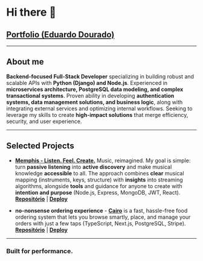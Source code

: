 # Hi there 👋

## [Portfolio (Eduardo Dourado)](https://efdourado.vercel.app/)

---

## About me
**Backend-focused Full-Stack Developer** specializing in building robust and scalable APIs with **Python (Django) and Node.js**. Experienced in **microservices architecture, PostgreSQL data modeling, and complex transactional systems**. Proven ability in developing **authentication systems, data management solutions, and business logic**, along with integrating external services and optimizing internal workflows. Seeking to leverage my skills to create **high-impact solutions** that merge efficiency, security, and user experience.

---

## Selected Projects

- [**Memphis - Listen. Feel. Create.**](https://fs-memphis.onrender.com) Music, reimagined. My goal is simple: turn **passive listening** into **active discovery** and make musical knowledge **accessible** to all. The approach combines **clear** musical mapping (instruments, keys, structure) with **insights** into streaming algorithms, alongside **tools** and guidance for anyone to create with **intention and purpose** (Node.js, Express, MongoDB, JWT, React).  [**Repositório**](https://github.com/efdourado/fs-memphis) | [**Deploy**](https://fs-memphis.onrender.com)

- **no-nonsense ordering experience** - [**Cairo**](https://fs-cairo.vercel.app/) is a fast, hassle-free food ordering system that lets you browse smartly, place, and manage your orders with just a few taps (TypeScript, Next.js, PostgreSQL, Stripe). [**Repositório**](https://github.com/efdourado/fs-cairo) | [**Deploy**](https://fs-cairo.vercel.app/)

---

### Built for performance.